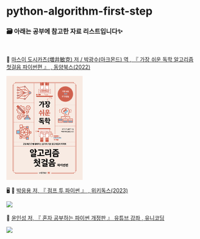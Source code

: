 # python-algorithm-first-step

### 🗃️ 아래는 공부에 참고한 자료 리스트입니다✨

<br/>

📖 [마스이 도시카츠(増井敏克) 저 / 박광수(아크몬드) 역 , 『 가장 쉬운 독학 알고리즘 첫걸음 파이썬편 』 , 동양북스(2022)](https://www.yes24.com/Product/Goods/109143633)

<img src="https://raw.githubusercontent.com/dybooksIT/ESS-algorithm-Python/main/readme/cover.jpg" width="200">

<br/>

🖥️ 📑 [박응용 저, 『 점프 투 파이썬 』 , 위키독스(2023)](https://wikidocs.net/book/1)

<img src="https://image.yes24.com/goods/119293186" width="200">

<br/>

🎥 [윤인성 저, 『 혼자 공부하는 파이썬 개정판 』 유튜브 강좌 , 유니코딩](https://www.youtube.com/playlist?list=PLBXuLgInP-5n2fvfXHU9mHVuWBgAKpHNi)

<img src="https://image.yes24.com/goods/74269975" width="200">
